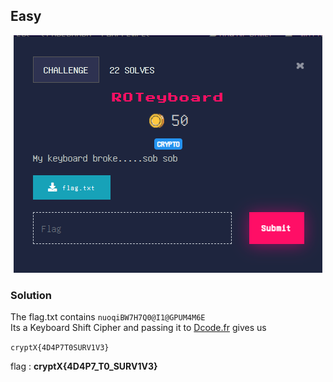 ## Easy

<p align="center"><img src="header.png" width="" height=""/></p>


### Solution
The flag.txt contains `nuoqiBW7H7Q0@I1@GPUM4M6E` \
Its a Keyboard Shift Cipher and passing it to [Dcode.fr](https://www.dcode.fr/keyboard-shift-cipher) gives us

`cryptX{4D4P7T0SURV1V3}`

flag : **cryptX\{4D4P7_T0_SURV1V3}**